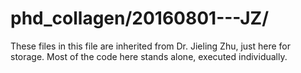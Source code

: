 # phd_collagen/20160801---JZ/

These files in this file are inherited from Dr. Jieling Zhu, just here for storage.
Most of the code here stands alone, executed individually.
